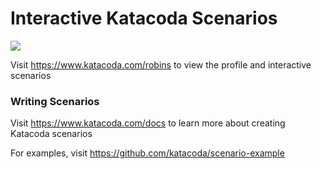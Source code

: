 # Interactive Katacoda Scenarios

[![](http://shields.katacoda.com/katacoda/robins/count.svg)](https://www.katacoda.com/robins "Get your profile on Katacoda.com")

Visit https://www.katacoda.com/robins to view the profile and interactive scenarios

### Writing Scenarios
Visit https://www.katacoda.com/docs to learn more about creating Katacoda scenarios

For examples, visit https://github.com/katacoda/scenario-example
